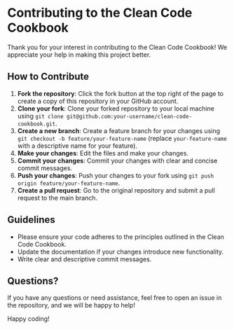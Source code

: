 # Contributing to the Clean Code Cookbook

Thank you for your interest in contributing to the Clean Code Cookbook! We appreciate your help in making this project better.

## How to Contribute
1. **Fork the repository**: Click the fork button at the top right of the page to create a copy of this repository in your GitHub account.
2. **Clone your fork**: Clone your forked repository to your local machine using `git clone git@github.com:your-username/clean-code-cookbook.git`.
3. **Create a new branch**: Create a feature branch for your changes using `git checkout -b feature/your-feature-name` (replace `your-feature-name` with a descriptive name for your feature).
4. **Make your changes**: Edit the files and make your changes.
5. **Commit your changes**: Commit your changes with clear and concise commit messages.
6. **Push your changes**: Push your changes to your fork using `git push origin feature/your-feature-name`.
7. **Create a pull request**: Go to the original repository and submit a pull request to the main branch.

## Guidelines
- Please ensure your code adheres to the principles outlined in the Clean Code Cookbook.
- Update the documentation if your changes introduce new functionality.
- Write clear and descriptive commit messages.

## Questions?
If you have any questions or need assistance, feel free to open an issue in the repository, and we will be happy to help!

Happy coding!